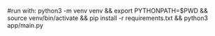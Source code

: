 #run with: python3 -m venv venv && export PYTHONPATH=$PWD && source venv/bin/activate && pip install -r requirements.txt && python3 app/main.py